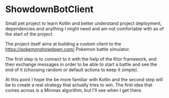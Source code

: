 # ShowdownBotClient

Small pet project to learn Kotlin and better understand project deployment, dependencies and anything I might need and am not comfortable with as of the start of the project.

The project itself aims at building a custom client to the https://pokemonshowdown.com/ Pokemon battle simulator.

The first step is to connect to it with the help of the Ktor framework, and then exchange messages in order to be able to start a battle and see the end of it (choosing random or default actions to keep it simple).

At this point I hope the be more familiar with Kotlin and the second step will be to create a real strategy that actually tries to win. The first idea that comes across is a Minmax algorithm, but I'll see when I get there.